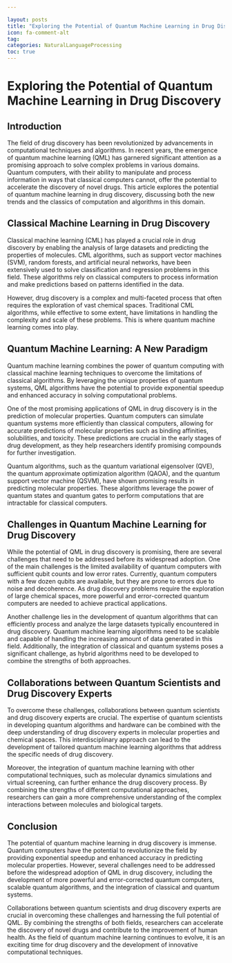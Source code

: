 ```yaml
---

layout: posts
title: "Exploring the Potential of Quantum Machine Learning in Drug Discovery"
icon: fa-comment-alt
tag:      
categories: NaturalLanguageProcessing
toc: true
---
```




# Exploring the Potential of Quantum Machine Learning in Drug Discovery

## Introduction

The field of drug discovery has been revolutionized by advancements in computational techniques and algorithms. In recent years, the emergence of quantum machine learning (QML) has garnered significant attention as a promising approach to solve complex problems in various domains. Quantum computers, with their ability to manipulate and process information in ways that classical computers cannot, offer the potential to accelerate the discovery of novel drugs. This article explores the potential of quantum machine learning in drug discovery, discussing both the new trends and the classics of computation and algorithms in this domain.

## Classical Machine Learning in Drug Discovery

Classical machine learning (CML) has played a crucial role in drug discovery by enabling the analysis of large datasets and predicting the properties of molecules. CML algorithms, such as support vector machines (SVM), random forests, and artificial neural networks, have been extensively used to solve classification and regression problems in this field. These algorithms rely on classical computers to process information and make predictions based on patterns identified in the data.

However, drug discovery is a complex and multi-faceted process that often requires the exploration of vast chemical spaces. Traditional CML algorithms, while effective to some extent, have limitations in handling the complexity and scale of these problems. This is where quantum machine learning comes into play.

## Quantum Machine Learning: A New Paradigm

Quantum machine learning combines the power of quantum computing with classical machine learning techniques to overcome the limitations of classical algorithms. By leveraging the unique properties of quantum systems, QML algorithms have the potential to provide exponential speedup and enhanced accuracy in solving computational problems.

One of the most promising applications of QML in drug discovery is in the prediction of molecular properties. Quantum computers can simulate quantum systems more efficiently than classical computers, allowing for accurate predictions of molecular properties such as binding affinities, solubilities, and toxicity. These predictions are crucial in the early stages of drug development, as they help researchers identify promising compounds for further investigation.

Quantum algorithms, such as the quantum variational eigensolver (QVE), the quantum approximate optimization algorithm (QAOA), and the quantum support vector machine (QSVM), have shown promising results in predicting molecular properties. These algorithms leverage the power of quantum states and quantum gates to perform computations that are intractable for classical computers.

## Challenges in Quantum Machine Learning for Drug Discovery

While the potential of QML in drug discovery is promising, there are several challenges that need to be addressed before its widespread adoption. One of the main challenges is the limited availability of quantum computers with sufficient qubit counts and low error rates. Currently, quantum computers with a few dozen qubits are available, but they are prone to errors due to noise and decoherence. As drug discovery problems require the exploration of large chemical spaces, more powerful and error-corrected quantum computers are needed to achieve practical applications.

Another challenge lies in the development of quantum algorithms that can efficiently process and analyze the large datasets typically encountered in drug discovery. Quantum machine learning algorithms need to be scalable and capable of handling the increasing amount of data generated in this field. Additionally, the integration of classical and quantum systems poses a significant challenge, as hybrid algorithms need to be developed to combine the strengths of both approaches.

## Collaborations between Quantum Scientists and Drug Discovery Experts

To overcome these challenges, collaborations between quantum scientists and drug discovery experts are crucial. The expertise of quantum scientists in developing quantum algorithms and hardware can be combined with the deep understanding of drug discovery experts in molecular properties and chemical spaces. This interdisciplinary approach can lead to the development of tailored quantum machine learning algorithms that address the specific needs of drug discovery.

Moreover, the integration of quantum machine learning with other computational techniques, such as molecular dynamics simulations and virtual screening, can further enhance the drug discovery process. By combining the strengths of different computational approaches, researchers can gain a more comprehensive understanding of the complex interactions between molecules and biological targets.

## Conclusion

The potential of quantum machine learning in drug discovery is immense. Quantum computers have the potential to revolutionize the field by providing exponential speedup and enhanced accuracy in predicting molecular properties. However, several challenges need to be addressed before the widespread adoption of QML in drug discovery, including the development of more powerful and error-corrected quantum computers, scalable quantum algorithms, and the integration of classical and quantum systems.

Collaborations between quantum scientists and drug discovery experts are crucial in overcoming these challenges and harnessing the full potential of QML. By combining the strengths of both fields, researchers can accelerate the discovery of novel drugs and contribute to the improvement of human health. As the field of quantum machine learning continues to evolve, it is an exciting time for drug discovery and the development of innovative computational techniques.
